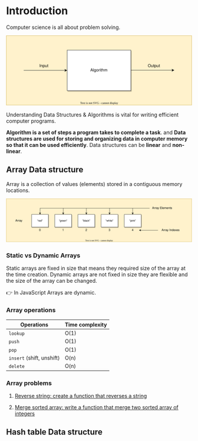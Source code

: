 # Introduction

Computer science is all about problem solving.

![Problem Solving](https://github.com/SandeepTheDev/data-structures-and-algorithms/blob/main/assets/problem-solving.svg)

Understanding Data Structures & Algorithms is vital for writing efficient computer programs.

**Algorithm is a set of steps a program takes to complete a task**. and **Data structures are used for storing and organizing data in computer memory so that it can be used efficiently**. Data structures can be **linear** and **non-linear**.

## Array Data structure

Array is a collection of values (elements) stored in a contiguous memory locations.

![Array data structure](https://github.com/SandeepTheDev/data-structures-and-algorithms/blob/main/assets/array.svg)

### Static vs Dynamic Arrays

Static arrays are fixed in size that means they required size of the array at the time creation. Dynamic arrays are not fixed in size they are flexible and the size of the array can be changed.

👉 In JavaScript Arrays are dynamic.

### Array operations

| Operations                | Time complexity |
| ------------------------- | --------------- |
| `lookup`                  | O(1)            |
| `push`                    | O(1)            |
| `pop`                     | O(1)            |
| `insert` (shift, unshift) | O(n)            |
| `delete`                  | O(n)            |

### Array problems

1. [Reverse string: create a function that reverses a string](https://github.com/SandeepTheDev/data-structures-and-algorithms/blob/main/data-structures/01-array/exercise/reverse-string.js)

2. [Merge sorted array: write a function that merge two sorted array of integers](https://github.com/SandeepTheDev/data-structures-and-algorithms/blob/main/data-structures/01-array/exercise/merge-sorted-array.js)

## Hash table Data structure
